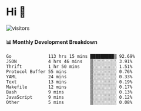 # Hi 👋
 
![visitors](https://visitor-badge.glitch.me/badge?page_id=sorcererxw.sorcererx)

#### 📊 Monthly Development Breakdown

<!--START_SECTION:waka-->
```text
Go              113 hrs 15 mins █████████▒ 92.69%
JSON            4 hrs 46 mins   ▒░░░░░░░░░ 3.91%
Thrift          1 hr 50 mins    ▒░░░░░░░░░ 1.51%
Protocol Buffer 55 mins         ▒░░░░░░░░░ 0.76%
YAML            24 mins         ▒░░░░░░░░░ 0.33%
Text            13 mins         ▒░░░░░░░░░ 0.19%
Makefile        12 mins         ▒░░░░░░░░░ 0.17%
Bash            9 mins          ▒░░░░░░░░░ 0.13%
JavaScript      9 mins          ▒░░░░░░░░░ 0.12%
Other           5 mins          ▒░░░░░░░░░ 0.08%
```
<!--END_SECTION:waka-->
